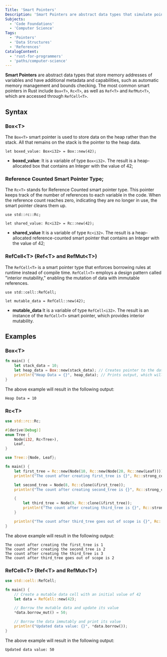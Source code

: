 ```yaml
---
Title: 'Smart Pointers'
Description: 'Smart Pointers are abstract data types that simulate pointers while providing additional features.'
Subjects:
  - 'Code Foundations'
  - 'Computer Science'
Tags:
  - 'Pointers'
  - 'Data Structures'
  - 'References'
CatalogContent:
  - 'rust-for-programmers'
  - 'paths/computer-science'
---
```


**Smart Pointers** are abstract data types that store memory addresses of variables and have additional metadata and capabilities, such as automatic memory management and bounds checking. The most common smart pointers in Rust include `Box<T>`, `Rc<T>`, as well as `Ref<T>` and `RefMut<T>`, which are accessed through `RefCell<T>`.

## Syntax

### Box&lt;T&gt;

The `Box<T>` smart pointer is used to store data on the heap rather than the stack. All that remains on the stack is the pointer to the heap data.

```pseudo
let boxed_value: Box<i32> = Box::new(42);
```

- **boxed_value**: It is a variable of type `Box<i32>`. The result is a heap-allocated box that contains an Integer with the value of 42;

### Reference Counted Smart Pointer Type;

The `Rc<T>` stands for Reference Counted smart pointer type. This pointer keeps track of the number of references to each variable in the code. When the reference count reaches zero, indicating they are no longer in use, the smart pointer cleans them up.

```pseudo
use std::rc::Rc;

let shared_value: Rc<i32> = Rc::new(42);
```

- **shared_value** It is a variable of type `Rc<i32>`. The result is a heap-allocated reference-counted smart pointer that contains an Integer with the value of 42;

### RefCell&lt;T&gt; (Ref&lt;T&gt; and RefMut&lt;T&gt;)

The `RefCell<T>` is a smart pointer type that enforces borrowing rules at runtime instead of compile time. `RefCell<T>` employs a design pattern called "interior mutability," enabling the mutation of data with immutable references.

```pseudo
use std::cell::RefCell;

let mutable_data = RefCell::new(42);
```

- **mutable_data** It is a variable of type `RefCell<i32>`. The result is an instance of the `RefCell<T>` smart pointer, which provides interior mutability.

## Examples

### Box&lt;T&gt;

```rust
fn main() {
	let stack_data = 10;
	let heap_data = Box::new(stack_data); // Creates pointer to the data in the heap
	println!("Heap Data = {}", heap_data); // Prints output, which will be 10
}
```

The above example will result in the following output:

```shell
Heap Data = 10
```

### Rc&lt;T&gt;

```rust
use std::rc::Rc;

#[derive(Debug)]
enum Tree {
    Node(i32, Rc<Tree>),
    Leaf,
}

use Tree::{Node, Leaf};

fn main() {
    let first_tree = Rc::new(Node(10, Rc::new(Node(20, Rc::new(Leaf)))));
    println!("The count after creating first_tree is {}", Rc::strong_count(&first_tree));

    let second_tree = Node(8, Rc::clone(&first_tree));
    println!("The count after creating second_tree is {}", Rc::strong_count(&first_tree));

    {
        let third_tree = Node(9, Rc::clone(&first_tree));
        println!("The count after creating third_tree is {}", Rc::strong_count(&first_tree));
    }

    println!("The count after third_tree goes out of scope is {}", Rc::strong_count(&first_tree));
}
```

The above example will result in the following output:

```shell
The count after creating the first_tree is 1
The count after creating the second_tree is 2
The count after creating the third_tree is 3
The count after third_tree goes out of scope is 2
```

### RefCell&lt;T&gt; (Ref&lt;T&gt; and RefMut&lt;T&gt;)

```rust
use std::cell::RefCell;

fn main() {
    // Create a mutable data cell with an initial value of 42
    let data = RefCell::new(42);

    // Borrow the mutable data and update its value
    *data.borrow_mut() = 50;

    // Borrow the data immutably and print its value
    println!("Updated data value: {}", *data.borrow());
}
```

The above example will result in the following output:

```shell
Updated data value: 50
```